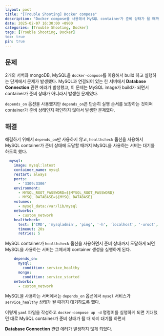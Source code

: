 ```yaml
---
layout: post
title: "[Trouble Shooting] Docker compose"
description: "Docker compose를 사용해서 MySQL container가 준비 상태가 될 때까지 대기하도록 하는 방법"
date: 2025-02-07 16:30:00 +0900
categories: [Trouble Shooting, Docker]
tags: [Trouble Shooting, Docker]
toc: true
pin: true
---
```


## 문제

2개의 서버와 mongoDB, MySQL을 `docker-compose`를 이용해서 build 하고 실행하는 단계에서 문제가 발생했다.
MySQL과 연결되어 있는 한 서버에서 **Database Connection** 관련 에러가 발생했고, 이 문제는 MySQL image가 build가 되면서 container가 준비 상태가 아니라서 발생한 문제였다.

`depends_on` 옵션을 사용했지만 `depends_on`은 단순히 실행 순서를 보장하는 것이며 container가 준비 상태인지 확인하지 않아서 발생한 문제였다.

## 해결

해결하기 위해서 `depends_on`만 사용하지 않고, `healthcheck` 옵션을 사용해서 MySQL container가 준비 상태에 도달할 때까지 MySQL을 사용하는 서버는 대기를 하도록 했다.

```yaml
  mysql:
    image: mysql:latest
    container_name: mysql
    restart: always
    ports:
      - '3309:3306'
    environment:
      - MYSQL_ROOT_PASSWORD=${MYSQL_ROOT_PASSWORD}
      - MYSQL_DATABASE=${MYSQL_DATABASE}
    volumes:
      - mysql_data:/var/lib/mysql
    networks:
      - custom_network
    healthcheck:
      test: ['CMD', 'mysqladmin', 'ping', '-h', 'localhost', '-uroot', '-proot']
      timeout: 20s
      retries: 5
```

MySQL container가 `healthcheck` 옵션을 사용하면서 준비 상태까지 도달하게 되면 MySQL을 사용하는 서버는 그제서야 container 생성을 실행하게 된다.

```yaml
    depends_on:
      mysql:
        condition: service_healthy
      mongo:
        condition: service_started
    networks:
      - custom_network
```

MySQL을 사용하는 서버에서는 `depends_on` 옵션에서 `mysql` 서비스가 `service_healthy` 상태가 될 때까지 대기하도록 했다.

이렇게 `yaml` 파일을 작성하고 `docker-compose up -d` 명령어를 실행하게 되면 기대했던 대로 MySQL container가 준비 상태가 될 때 까지 대기를 하면서

**Database Connection** 관련 에러가 발생하지 않게 되었다.
